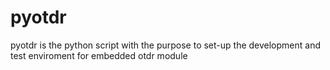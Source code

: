 # pyotdr
pyotdr is the python script with the purpose to set-up the development and test enviroment for embedded otdr module


